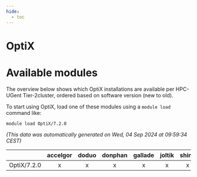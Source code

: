 ```yaml
---
hide:
  - toc
---
```


OptiX
=====

# Available modules


The overview below shows which OptiX installations are available per HPC-UGent Tier-2cluster, ordered based on software version (new to old).

To start using OptiX, load one of these modules using a `module load` command like:

```shell
module load OptiX/7.2.0
```

*(This data was automatically generated on Wed, 04 Sep 2024 at 09:59:34 CEST)*  

| |accelgor|doduo|donphan|gallade|joltik|shinx|skitty|
| :---: | :---: | :---: | :---: | :---: | :---: | :---: | :---: |
|OptiX/7.2.0|x|x|x|x|x|x|x|
